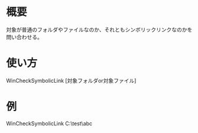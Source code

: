 # 概要
対象が普通のフォルダやファイルなのか、それともシンボリックリンクなのかを問い合わせる。

# 使い方
WinCheckSymbolicLink [対象フォルダor対象ファイル]

# 例
WinCheckSymbolicLink C:\test\abc
 